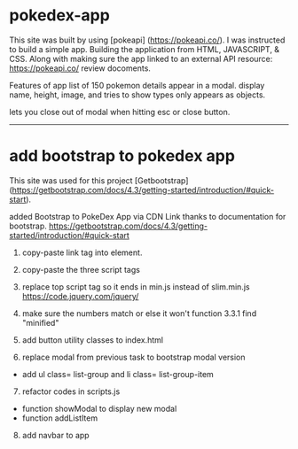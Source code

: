 # pokedex-app

This site was built by using [pokeapi] (https://pokeapi.co/).
I was instructed to build a simple app. 
Building the application from HTML, JAVASCRIPT, & CSS.
Along with making sure the app linked to an external API
resource: 
https://pokeapi.co/
review docoments.

Features of app
list of 150 pokemon 
details appear in a modal.
display name, height, image, and tries to show types only appears as objects.

lets you close out of modal when hitting esc or close button.

--------------------------------------------------------------

# add bootstrap to pokedex app


This site was used for this project [Getbootstrap] (https://getbootstrap.com/docs/4.3/getting-started/introduction/#quick-start).

added Bootstrap to PokeDex App via CDN Link thanks to documentation for bootstrap.
https://getbootstrap.com/docs/4.3/getting-started/introduction/#quick-start

1. copy-paste link tag into <head> element.
2. copy-paste the three script tags 
3. replace top script tag so it ends in min.js instead of slim.min.js
https://code.jquery.com/jquery/
4. make sure the numbers match or else it won't function 3.3.1 find "minified"

5. add button utility classes to index.html
6. replace modal from previous task to bootstrap modal version
- add ul class= list-group and li class= list-group-item
7. refactor codes in scripts.js 
- function showModal to display new modal
- function addListItem 
8. add navbar to app 






